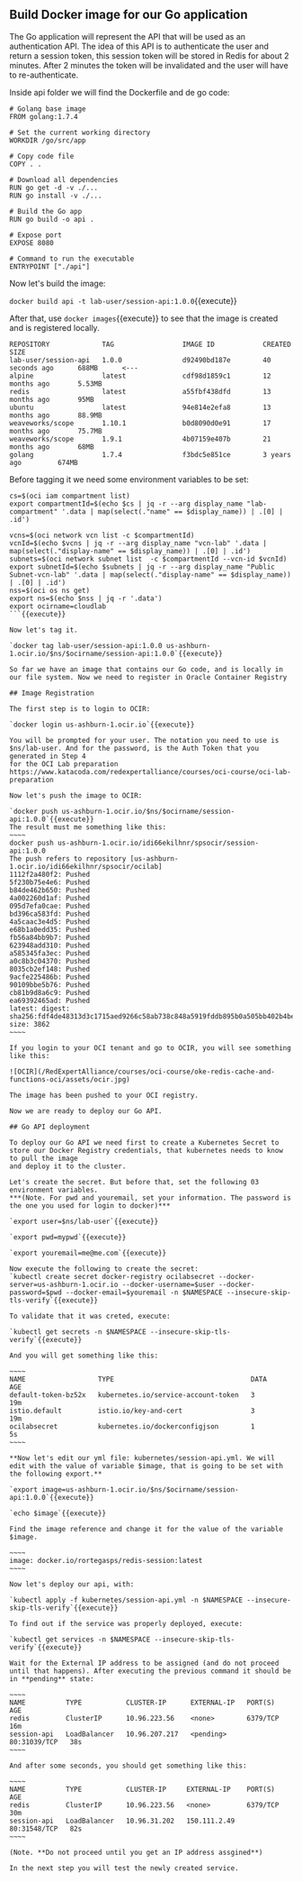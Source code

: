 ## Build Docker image for our Go application

The Go application will represent the API that will be used as an authentication API. The idea of this API is to authenticate the user and return a session token,
this session token will be stored in Redis for about 2 minutes. After 2 minutes the token will be invalidated and the user will have to re-authenticate.

Inside api folder we will find the Dockerfile and de go code:

~~~~
# Golang base image
FROM golang:1.7.4

# Set the current working directory
WORKDIR /go/src/app

# Copy code file
COPY . .

# Download all dependencies
RUN go get -d -v ./...
RUN go install -v ./...

# Build the Go app
RUN go build -o api .

# Expose port
EXPOSE 8080

# Command to run the executable
ENTRYPOINT ["./api"]
~~~~

Now let's build the image:

`docker build api -t lab-user/session-api:1.0.0`{{execute}}

After that, use `docker images`{{execute}} to see that the image is created and is registered locally.

~~~~
REPOSITORY             TAG                 IMAGE ID            CREATED             SIZE
lab-user/session-api   1.0.0               d92490bd187e        40 seconds ago      688MB      <---
alpine                 latest              cdf98d1859c1        12 months ago       5.53MB
redis                  latest              a55fbf438dfd        13 months ago       95MB
ubuntu                 latest              94e814e2efa8        13 months ago       88.9MB
weaveworks/scope       1.10.1              b0d8090d0e91        17 months ago       75.7MB
weaveworks/scope       1.9.1               4b07159e407b        21 months ago       68MB
golang                 1.7.4               f3bdc5e851ce        3 years ago         674MB
~~~~

Before tagging it we need some environment variables to be set:

```
cs=$(oci iam compartment list)
export compartmentId=$(echo $cs | jq -r --arg display_name "lab-compartment" '.data | map(select(."name" == $display_name)) | .[0] | .id')

vcns=$(oci network vcn list -c $compartmentId)
vcnId=$(echo $vcns | jq -r --arg display_name "vcn-lab" '.data | map(select(."display-name" == $display_name)) | .[0] | .id')
subnets=$(oci network subnet list  -c $compartmentId --vcn-id $vcnId)
export subnetId=$(echo $subnets | jq -r --arg display_name "Public Subnet-vcn-lab" '.data | map(select(."display-name" == $display_name)) | .[0] | .id')
nss=$(oci os ns get)
export ns=$(echo $nss | jq -r '.data')
export ocirname=cloudlab
```{{execute}}

Now let's tag it. 

`docker tag lab-user/session-api:1.0.0 us-ashburn-1.ocir.io/$ns/$ocirname/session-api:1.0.0`{{execute}} 

So far we have an image that contains our Go code, and is locally in our file system. Now we need to register in Oracle Container Registry

## Image Registration

The first step is to login to OCIR:

`docker login us-ashburn-1.ocir.io`{{execute}}

You will be prompted for your user. The notation you need to use is $ns/lab-user. And for the password, is the Auth Token that you generated in Step 4
for the OCI Lab preparation https://www.katacoda.com/redexpertalliance/courses/oci-course/oci-lab-preparation

Now let's push the image to OCIR:

`docker push us-ashburn-1.ocir.io/$ns/$ocirname/session-api:1.0.0`{{execute}}
The result must me something like this:
~~~~
docker push us-ashburn-1.ocir.io/idi66ekilhnr/spsocir/session-api:1.0.0
The push refers to repository [us-ashburn-1.ocir.io/idi66ekilhnr/spsocir/ocilab]
1112f2a480f2: Pushed
5f230b75e4e6: Pushed
b84de462b650: Pushed
4a002260d1af: Pushed
095d7efa0cae: Pushed
bd396ca583fd: Pushed
4a5caac3e4d5: Pushed
e68b1a0edd35: Pushed
fb56a84bb9b7: Pushed
623948add310: Pushed
a585345fa3ec: Pushed
a0c8b3c04370: Pushed
8035cb2ef148: Pushed
9acfe225486b: Pushed
90109bbe5b76: Pushed
cb81b9d8a6c9: Pushed
ea69392465ad: Pushed
latest: digest: sha256:fdf4de48313d3c1715aed9266c58ab738c848a5919fddb895b0a505bb402b4be size: 3862
~~~~

If you login to your OCI tenant and go to OCIR, you will see something like this:

![OCIR](/RedExpertAlliance/courses/oci-course/oke-redis-cache-and-functions-oci/assets/ocir.jpg)

The image has been pushed to your OCI registry.

Now we are ready to deploy our Go API.

## Go API deployment

To deploy our Go API we need first to create a Kubernetes Secret to store our Docker Registry credentials, that kubernetes needs to know to pull the image 
and deploy it to the cluster.

Let's create the secret. But before that, set the following 03 environment variables.
***(Note. For pwd and youremail, set your information. The password is the one you used for login to docker)*** 

`export user=$ns/lab-user`{{execute}}

`export pwd=mypwd`{{execute}}

`export youremail=me@me.com`{{execute}}

Now execute the following to create the secret:
`kubectl create secret docker-registry ocilabsecret --docker-server=us-ashburn-1.ocir.io --docker-username=$user --docker-password=$pwd --docker-email=$youremail -n $NAMESPACE --insecure-skip-tls-verify`{{execute}}

To validate that it was creted, execute:

`kubectl get secrets -n $NAMESPACE --insecure-skip-tls-verify`{{execute}}

And you will get something like this:

~~~~
NAME                  TYPE                                  DATA      AGE
default-token-bz52x   kubernetes.io/service-account-token   3         19m
istio.default         istio.io/key-and-cert                 3         19m
ocilabsecret          kubernetes.io/dockerconfigjson        1         5s
~~~~

**Now let's edit our yml file: kubernetes/session-api.yml. We will edit with the value of variable $image, that is going to be set with the following export.**

`export image=us-ashburn-1.ocir.io/$ns/$ocirname/session-api:1.0.0`{{execute}}

`echo $image`{{execute}}

Find the image reference and change it for the value of the variable $image.

~~~~
image: docker.io/rortegasps/redis-session:latest
~~~~

Now let's deploy our api, with:

`kubectl apply -f kubernetes/session-api.yml -n $NAMESPACE --insecure-skip-tls-verify`{{execute}}

To find out if the service was properly deployed, execute:

`kubectl get services -n $NAMESPACE --insecure-skip-tls-verify`{{execute}}

Wait for the External IP address to be assigned (and do not proceed until that happens). After executing the previous command it should be in **pending** state:

~~~~
NAME          TYPE           CLUSTER-IP      EXTERNAL-IP   PORT(S)        AGE
redis         ClusterIP      10.96.223.56    <none>        6379/TCP       16m
session-api   LoadBalancer   10.96.207.217   <pending>     80:31039/TCP   38s
~~~~

And after some seconds, you should get something like this:

~~~~
NAME          TYPE           CLUSTER-IP     EXTERNAL-IP    PORT(S)        AGE
redis         ClusterIP      10.96.223.56   <none>         6379/TCP       30m
session-api   LoadBalancer   10.96.31.202   150.111.2.49   80:31548/TCP   82s
~~~~

(Note. **Do not proceed until you get an IP address assgined**)

In the next step you will test the newly created service.